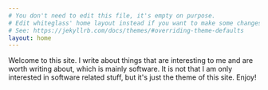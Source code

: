 ```yaml
---
# You don't need to edit this file, it's empty on purpose.
# Edit whiteglass' home layout instead if you want to make some changes.
# See: https://jekyllrb.com/docs/themes/#overriding-theme-defaults
layout: home
---
```

Welcome to this site.
I write about things that are interesting to me and are worth writing about, which is mainly software.
It is not that I am only interested in software related stuff, but it's just the theme of this site.
Enjoy!

